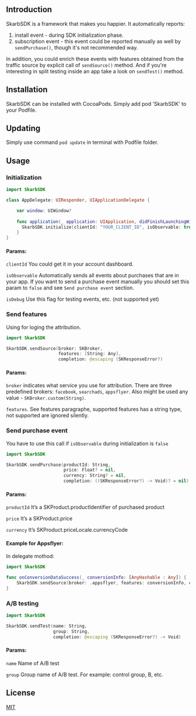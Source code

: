 ## Introduction
SkarbSDK is a framework that makes you happier.
It automatically reports: 
1. install event - during SDK initialization phase. 
2. subscription event - this event could be reported manually as well by `sendPurchase()`, though it's not recommended way. 

In addition, you could enrich these events with features obtained from the traffic source by explicit call of `sendSource()` method. And if you're interesting in split testing inside an app take a look on `sendTest()` method.

## Installation
SkarbSDK can be installed with CocoaPods. Simply add pod 'SkarbSDK' to your Podfile.

## Updating
Simply use command ```pod update``` in terminal with Podfile folder.

## Usage
### Initialization 

```swift
import SkarbSDK

class AppDelegate: UIResponder, UIApplicationDelegate {

    var window: UIWindow?
    
    func application(_ application: UIApplication, didFinishLaunchingWithOptions launchOptions: [UIApplicationLaunchOptionsKey: Any]?) -> Bool {
      SkarbSDK.initialize(clientId: "YOUR_CLIENT_ID", isObservable: true, isDebug: isDebug)
    }
}
```
#### Params:
```clientId``` You could get it in your account dashboard.

```isObservable``` Automatically sends all events about purchases that are in your app. If you want to send a purchase event manually you should set this param to ```false``` and see ```Send purchase event``` section.

```isDebug``` Use this flag for testing events, etc. (not supported yet)

### Send features 

Using for loging the attribution.

```swift
import SkarbSDK

SkarbSDK.sendSource(broker: SKBroker,
                    features: [String: Any],
                    completion: @escaping (SKResponseError?)
```
#### Params:
```broker``` indicates what service you use for attribution. There are three predefined brokers: ```facebook```, ```searchads```, ```appsflyer```. Also might be used any value - ```SKBroker.custom(String)```.

```features```. See features paragraphe, supported features has a string type, not supported are ignored silently. 


### Send purchase event 

You have to use this call if ```isObservable``` during initialization is ```false```

```swift
import SkarbSDK

SkarbSDK.sendPurchase(productId: String,
                      price: Float? = nil,
                      currency: String? = nil,
                      completion: ((SKResponseError?) -> Void)? = nil)													 
```
#### Params:
```productId``` It’s a SKProduct.productIdentifier of purchased product

```price``` It’s a SKProduct.price

```currency``` It’s SKProduct.priceLocale.currencyCode

#### Example for Appsflyer:
In delegate mothod:

```swift
import SkarbSDK

func onConversionDataSuccess(_ conversionInfo: [AnyHashable : Any]) {
    SkarbSDK.sendSource(broker: .appsflyer, features: conversionInfo, completion: { _ in })
}
```


### A/B testing

```swift
import SkarbSDK

SkarbSDK.sendTest(name: String,
                  group: String,
                  completion: @escaping (SKResponseError?) -> Void)
```
#### Params:
```name``` Name of A/B test

```group``` Group name of A/B test. For example: control group, B, etc.


## License
[MIT](https://choosealicense.com/licenses/mit/)
